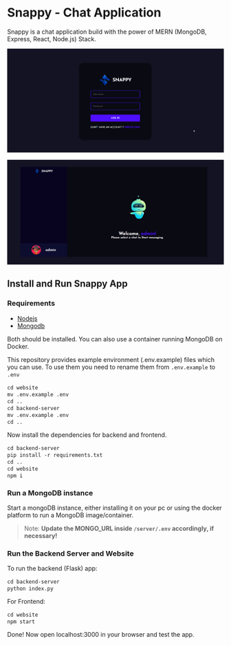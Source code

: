 # Snappy - Chat Application 
Snappy is a chat application build with the power of MERN (MongoDB, Express, React, Node.js) Stack. 

![login page](./images/snappy_login.png)

![home page](./images/snappy.png)

## Install and Run Snappy App

### Requirements
- [Nodejs](https://nodejs.org/en/download)
- [Mongodb](https://www.mongodb.com/docs/manual/administration/install-community/)

Both should be installed. You can also use a container running MongoDB on Docker.

This repository provides example environment (.env.example) files which you can use. To use them you need to rename them from ``.env.example`` to ``.env``
```shell
cd website
mv .env.example .env
cd ..
cd backend-server
mv .env.example .env
cd ..
```

Now install the dependencies for backend and frontend.
```shell
cd backend-server
pip install -r requirements.txt
cd ..
cd website
npm i
```

### Run a MongoDB instance
Start a mongoDB instance, either installing it on your pc or using the docker platform to run a MongoDB image/container.

>Note: **Update the MONGO_URL inside ``/server/.env`` accordingly, if necessary!**

### Run the Backend Server and Website
To run the backend (Flask) app:


```shell
cd backend-server
python index.py
```

For Frontend:
```shell
cd website
npm start
```

Done! Now open localhost:3000 in your browser and test the app.
